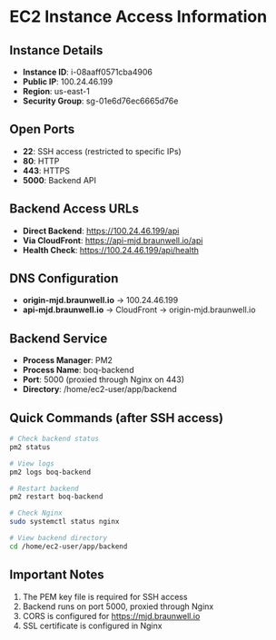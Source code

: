 # EC2 Instance Access Information

## Instance Details
- **Instance ID**: i-08aaff0571cba4906
- **Public IP**: 100.24.46.199
- **Region**: us-east-1
- **Security Group**: sg-01e6d76ec6665d76e

## Open Ports
- **22**: SSH access (restricted to specific IPs)
- **80**: HTTP
- **443**: HTTPS  
- **5000**: Backend API

## Backend Access URLs
- **Direct Backend**: https://100.24.46.199/api
- **Via CloudFront**: https://api-mjd.braunwell.io/api
- **Health Check**: https://100.24.46.199/api/health

## DNS Configuration
- **origin-mjd.braunwell.io** → 100.24.46.199
- **api-mjd.braunwell.io** → CloudFront → origin-mjd.braunwell.io

## Backend Service
- **Process Manager**: PM2
- **Process Name**: boq-backend
- **Port**: 5000 (proxied through Nginx on 443)
- **Directory**: /home/ec2-user/app/backend

## Quick Commands (after SSH access)
```bash
# Check backend status
pm2 status

# View logs
pm2 logs boq-backend

# Restart backend
pm2 restart boq-backend

# Check Nginx
sudo systemctl status nginx

# View backend directory
cd /home/ec2-user/app/backend
```

## Important Notes
1. The PEM key file is required for SSH access
2. Backend runs on port 5000, proxied through Nginx
3. CORS is configured for https://mjd.braunwell.io
4. SSL certificate is configured in Nginx